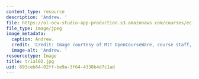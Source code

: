 ```yaml
---
content_type: resource
description: 'Andrew. '
file: https://ol-ocw-studio-app-production.s3.amazonaws.com/courses/ec-s06-design-for-demining-spring-2007/693ceb6402ffbe9a3f644338b4d7c1ad_trial02.jpg
file_type: image/jpeg
image_metadata:
  caption: Andrew.
  credit: 'Credit: Image courtesy of MIT OpenCourseWare, course staff, and students.'
  image-alt: 'Andrew. '
resourcetype: Image
title: trial02.jpg
uid: 693ceb64-02ff-be9a-3f64-4338b4d7c1ad
---
```

